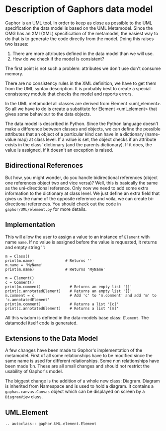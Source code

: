 # Description of Gaphors data model

Gaphor is an UML tool. In order to keep as close as possible to the UML
specification the data model is based on the UML Metamodel. Since the
OMG has an XMI (XML) specification of the metamodel, the easiest way to
do that is to generate the code directly from the model. Doing this
raises two issues:

1.  There are more attributes defined in the data model than we will
    use.
2.  How do we check if the model is consistent?

The first point is not such a problem: attributes we don't use don't
consume memory.

There are no consistency rules in the XML definition, we have to get
them from the UML syntax description. It is probably best to create a
special consistency module that checks the model and reports errors.

In the UML metamodel all classes are derived from Element <uml_element>. So all
we have to do is create a substitute for Element <uml_element> that gives some
behaviour to the data objects.

The data model is described in Python. Since the Python language
doesn't make a difference between classes and objects, we can define
the possible attributes that an object of a particular kind can have in
a dictionary (name-value map) at class level. If a value is set, the
object checks if an attribute exists in the class' dictionary (and the
parents dictionary). If it does, the value is assigned, if it doesn't
an exception is raised.

## Bidirectional References

But how, you might wonder, do you handle bidirectional references
(object one references object two and vice versa)? Well, this is
basically the same as the uni-directional reference. Only now we need to
add some extra information to the dictionary at class level. We just
define an extra field that gives us the name of the opposite reference
and voila, we can create bi-directional references. You should check out
the code in `gaphor/UML/element.py` for more details.

## Implementation

This will allow the user to assign a value to an instance of `Element`
with name `name`. If no value is assigned before the value is requested,
it returns and empty string '':

    m = Class()
    print(m.name)              # Returns ''
    m.name = 'MyName'
    print(m.name)              # Returns 'MyName'

    m = Element()
    c = Comment()
    print(m.comment)             # Returns an empty list '[]'
    print(c.annotatedElement)    # Returns an empty list '[]'
    m.comment = c                # Add 'c' to 'm.comment' and add 'm' to 'c.annotatedElement'
    print(m.comment)             # Returns a list '[c]'
    print(c.annotatedElement)    # Returns a list '[m]'

All this wisdom is defined in the data-models base class: `Element`. The
datamodel itself code is generated.

## Extensions to the Data Model

A few changes have been made to Gaphor's implementation of the
metamodel. First of all some relationships have to be modified since the
same name is used for different relationships. Some n:m relationships
have been made 1:n. These are all small changes and should not restrict
the usability of Gaphor's model.

The biggest change is the addition of a whole new class: Diagram.
Diagram is inherited from Namespace and is used to hold a diagram. It
contains a `gaphas.canvas.Canvas` object which can be displayed on
screen by a `DiagramView` class.

## UML.Element

```eval_rst
.. autoclass:: gaphor.UML.element.Element
```
